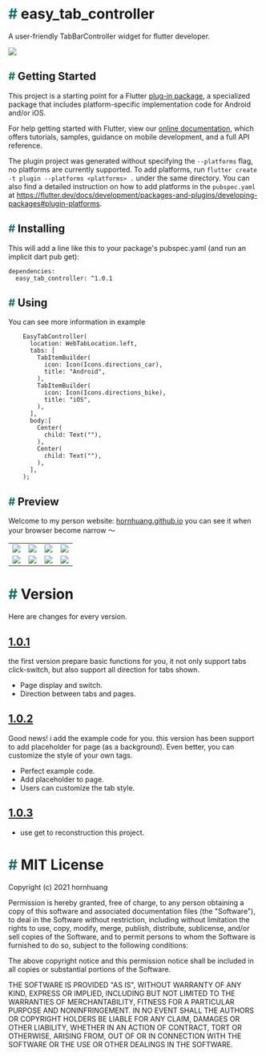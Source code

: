 # <font color=#176f69>#</font> easy_tab_controller

A user-friendly TabBarController widget for flutter developer.

![](https://github.com/hornhuang/PictureRepository/blob/master/easy_tab_controller/code-snapshot.png)

## <font color=#176f69>#</font> Getting Started

This project is a starting point for a Flutter
[plug-in package](https://flutter.dev/developing-packages/),
a specialized package that includes platform-specific implementation code for
Android and/or iOS.

For help getting started with Flutter, view our
[online documentation](https://flutter.dev/docs), which offers tutorials,
samples, guidance on mobile development, and a full API reference.

The plugin project was generated without specifying the `--platforms` flag, no platforms are currently supported.
To add platforms, run `flutter create -t plugin --platforms <platforms> .` under the same
directory. You can also find a detailed instruction on how to add platforms in the `pubspec.yaml` at https://flutter.dev/docs/development/packages-and-plugins/developing-packages#plugin-platforms.

## <font color=#176f69>#</font> Installing

This will add a line like this to your package's pubspec.yaml (and run an implicit dart pub get):

```
dependencies:
  easy_tab_controller: ^1.0.1
```

## <font color=#176f69>#</font> Using

You can see more information in example

```
    EasyTabController(
      location: WebTabLocation.left,
      tabs: [
        TabItemBuilder(
          icon: Icon(Icons.directions_car),
          title: "Android",
        ),
        TabItemBuilder(
          icon: Icon(Icons.directions_bike),
          title: "iOS",
        ),
      ],
      body:[
        Center(
          child: Text(""),
        ),
        Center(
          child: Text(""),
        ),
      ],
    );
```

## <font color=#176f69>#</font> Preview

Welcome to my person website: [hornhuang.github.io](https://hornhuang.github.io/#/?pg=trend&) you can see it when your browser become narrow ～

<table border="0">
    <tr>
        <td><img src="https://p9-juejin.byteimg.com/tos-cn-i-k3u1fbpfcp/81cc5a302ad54ccf8ae2fbd1e7ca6187~tplv-k3u1fbpfcp-watermark.image" ></td>
        <td><img src="https://p9-juejin.byteimg.com/tos-cn-i-k3u1fbpfcp/81cc5a302ad54ccf8ae2fbd1e7ca6187~tplv-k3u1fbpfcp-watermark.image" ></td>
        <td><img src="https://p9-juejin.byteimg.com/tos-cn-i-k3u1fbpfcp/81cc5a302ad54ccf8ae2fbd1e7ca6187~tplv-k3u1fbpfcp-watermark.image" ></td>
        <td><img src="https://p9-juejin.byteimg.com/tos-cn-i-k3u1fbpfcp/81cc5a302ad54ccf8ae2fbd1e7ca6187~tplv-k3u1fbpfcp-watermark.image" ></td>
    </tr>
    <tr>
        <td><img src="https://p9-juejin.byteimg.com/tos-cn-i-k3u1fbpfcp/81cc5a302ad54ccf8ae2fbd1e7ca6187~tplv-k3u1fbpfcp-watermark.image" ></td>
        <td><img src="https://p9-juejin.byteimg.com/tos-cn-i-k3u1fbpfcp/81cc5a302ad54ccf8ae2fbd1e7ca6187~tplv-k3u1fbpfcp-watermark.image" ></td>
        <td><img src="https://p9-juejin.byteimg.com/tos-cn-i-k3u1fbpfcp/81cc5a302ad54ccf8ae2fbd1e7ca6187~tplv-k3u1fbpfcp-watermark.image" ></td>
        <td><img src="https://p9-juejin.byteimg.com/tos-cn-i-k3u1fbpfcp/81cc5a302ad54ccf8ae2fbd1e7ca6187~tplv-k3u1fbpfcp-watermark.image" ></td>
    </tr>
</table>

# <font color=#176f69>#</font> Version

Here are changes for every version.

## [1.0.1](https://github.com/hornhuang/easy_tab_controller/releases/tag/1.0.1)
the first version prepare basic functions for you, it not only support tabs click-switch, but also support all direction for tabs shown.
- Page display and switch.
- Direction between tabs and pages.

## [1.0.2](https://github.com/hornhuang/easy_tab_controller/releases/tag/1.0.2)
Good news! i add the example code for you. this version has been support to add placeholder for page (as a background). Even better, you can customize the style of your own tags. 
- Perfect example code.
- Add placeholder to page.
- Users can customize the tab style.

## [1.0.3](https://github.com/hornhuang/easy_tab_controller/releases/tag/1.0.3)
- use get to reconstruction this project.

# <font color=#176f69>#</font> MIT License

Copyright (c) 2021 hornhuang

Permission is hereby granted, free of charge, to any person obtaining a copy
of this software and associated documentation files (the "Software"), to deal
in the Software without restriction, including without limitation the rights
to use, copy, modify, merge, publish, distribute, sublicense, and/or sell
copies of the Software, and to permit persons to whom the Software is
furnished to do so, subject to the following conditions:

The above copyright notice and this permission notice shall be included in all
copies or substantial portions of the Software.

THE SOFTWARE IS PROVIDED "AS IS", WITHOUT WARRANTY OF ANY KIND, EXPRESS OR
IMPLIED, INCLUDING BUT NOT LIMITED TO THE WARRANTIES OF MERCHANTABILITY,
FITNESS FOR A PARTICULAR PURPOSE AND NONINFRINGEMENT. IN NO EVENT SHALL THE
AUTHORS OR COPYRIGHT HOLDERS BE LIABLE FOR ANY CLAIM, DAMAGES OR OTHER
LIABILITY, WHETHER IN AN ACTION OF CONTRACT, TORT OR OTHERWISE, ARISING FROM,
OUT OF OR IN CONNECTION WITH THE SOFTWARE OR THE USE OR OTHER DEALINGS IN THE
SOFTWARE.
